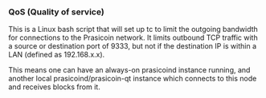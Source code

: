 ### QoS (Quality of service) ###

This is a Linux bash script that will set up tc to limit the outgoing bandwidth for connections to the Prasicoin network. It limits outbound TCP traffic with a source or destination port of 9333, but not if the destination IP is within a LAN (defined as 192.168.x.x).

This means one can have an always-on prasicoind instance running, and another local prasicoind/prasicoin-qt instance which connects to this node and receives blocks from it.
